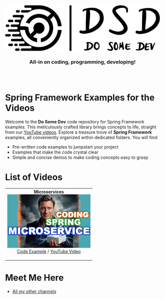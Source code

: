 <div id="dsd-logo" align="center">
    <br />
    <img src="https://raw.githubusercontent.com/dosomedev/spring-famework/1483cca3ed18280da07760d26fa94fa97c0c1578/img/dsd-logo.svg" alt="Do Some Dev Logo"/>
    <h3>All-in on coding, programming, developing!</h3>
    <br />
    <br />
</div>

# Spring Framework Examples for the Videos
Welcome to the **Do Some Dev** code repository for Spring Framework examples. This meticulously crafted library brings concepts to life, straight from our [YouTube videos](https://youtube.com/@DoSomeDev?sub_confirmation=1). Explore a treasure trove of **Spring Framework** examples, all conveniently organized within dedicated folders. You will find:
* Pre-written code examples to jumpstart your project
* Examples that make the code crystal clear
* Simple and concise demos to make coding concepts easy to grasp

# List of Videos

<table>
<tr>
<td align="center">
<strong>Microservices</strong><br/>
<a href="https://youtu.be/lOhmXF4eFpI" target="_blank"><img src="https://raw.githubusercontent.com/dosomedev/spring-famework/refs/heads/main/img/Thumbnail-v1-Coding-Spring-Microservices-small.png" alt="Link to YouTube"></a><br/>
<a href="./Microservices">Code Example</a> / <a href="https://youtu.be/lOhmXF4eFpI" target="_blank">YouTube Video</a><br/><br/>
</td>
</tr>
</table>

# Meet Me Here
* [All my other channels](https://dosomedev.com/contact)
